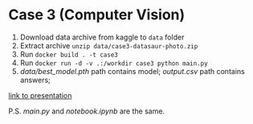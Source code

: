 # Case 3 (Computer Vision)

1. Download data archive from kaggle to `data` folder
2. Extract archive `unzip data/case3-datasaur-photo.zip` 
3. Run `docker build . -t case3`
4. Run `docker run -d -v .:/workdir case3 python main.py`
5. *data/best_model.pth* path contains model; *output.csv* path contains answers;


[link to presentation](https://docs.google.com/presentation/d/1OAsUxfSiq21omr0SxV8V-Ohv6FYOOD9s3NZ3YPj9Sqc/edit?usp=sharing)

P.S. *main.py* and *notebook.ipynb* are the same.